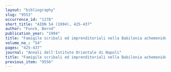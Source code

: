 ```yaml
---
layout: "bibliography"
slug: "9553"
occurrence_id: "1278"
short_title: "AION 54 (1994), 425-437"
author: "Funck, Bernd"
publication_year: "1994"
title: "Famigile scribali ed imprenditoriali nella Babilonia achemenide: la famiglia Bēl-etēru"
volume_no_: "54"
pages: "425-437"
journal: "Annali dell'Istituto Orientale di Napoli"
title: "Famigile scribali ed imprenditoriali nella Babilonia achemenide: la famiglia Bēl-etēru"
previous_item: "9556"
---
```

